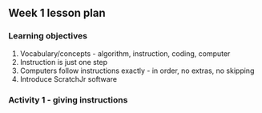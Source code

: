 ## Week 1 lesson plan

### Learning objectives

1. Vocabulary/concepts - algorithm, instruction, coding, computer
2. Instruction is just one step
3. Computers follow instructions exactly - in order, no extras, no skipping
4. Introduce ScratchJr software

### Activity 1 - giving instructions
